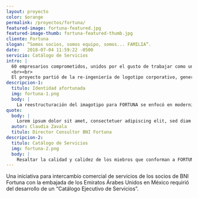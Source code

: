 ```yaml
---
layout: proyecto
color: $orange
permalink: /proyectos/fortuna/
featured-image: fortuna-featured.jpg
featured-image-thumb: fortuna-featured-thumb.jpg
cliente: Fortuna
slogan: “Somos socios, somos equipo, somos... FAMILIA”.
date:   2018-07-04 11:59:22 -0500
servicio: Catálogo de Servicios
intro: |
  60 empresarios comprometidos, unidos por el gusto de trabajar como uno solo; partiendo de su ﬁlosofía: “Ganar-dando”, sugirió el desarrollo de un concepto de identidad fresco, moderno y que representara ﬁelmente los valores de este proyecto de networking.
  <br><br>
  El proyecto partió de la re-ingeniería de logotipo corporativo, generar un slogan que identiﬁcara y fuera estandarte, así como el desarrollo de elementos de promoción como formatos, presentación y como cúspide: su catálogo de socios y servicios.
descripcion-1:
  titulo: Identidad afortunada
  img: fortuna-1.png
  body: |
    La reestructuración del imagotipo para FORTUNA se enfocó en modernizar su símbolo representativo así como un ajuste en su cromática y tipografía principal para lograr modernidad y frescura. Los elementos corporativos desarrollados abarcaron formatos, invitaciones digitales para sesiones de trabajo, presentación semanal y variadas aplicaciones de posicionamiento/promoción.
quote: 
  body: |
    Lorem ipsum dolor sit amet, consectetuer adipiscing elit, sed diam nonummy nibh euismodtincidunt ut laoreet dolore magna aliquam erat volutpat. Ut wisi enim ad minim veniam, quis nostrud exerci tation ullam- corper suscipit lobortis nisl ut aliquip ex ea commodo consequat. Duis autem vel eum iriure dolor in hendre- rit in vulputate velit esse molestie consequat onsectetuer adipiscing elit, sed diam.
  autor: Claudia Zavala
  titulo: Director Consultor BNI Fortuna
descripcion-2:
  titulo: Catálogo de Servicios
  img: fortuna-2.png
  body: |
    Resaltar la calidad y calidez de los miebros que conforman a FORTUNA es una necesidad importante a comunicar, cuya ﬁnalidad es compartir en voz de cada negocio, sus cualidades y alcances comerciales, con la posibilidad de generar una atracción eﬁciente y conseguir clientes.
---
```


Una iniciativa para intercambio comercial de servicios de los socios de BNI Fortuna con la embajada de los Emiratos Árabes Unidos en México requirió del desarrollo de un “Catálogo Ejecutivo de Servicios”.
